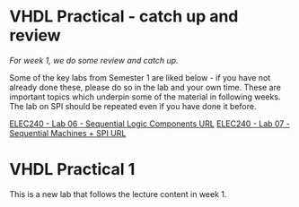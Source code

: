 # VHDL Practical - catch up and review 

*For week 1, we do some review and catch up.*

Some of the key labs from Semester 1 are liked below - if you have not already done these, please do so in the lab and your own time. These are important topics which underpin some of the material in following weeks.  The lab on SPI should be repeated even if you have done it before.

 [ELEC240 - Lab 06 - Sequential Logic Components URL](https://github.com/UniversityOfPlymouth-Electronics/ELEC240/tree/master/FPGA_Labs/06-Sequential_Logic_Components)
 [ELEC240 - Lab 07 - Sequential Machines + SPI URL](https://github.com/UniversityOfPlymouth-Electronics/ELEC240/tree/master/FPGA_Labs/08-CaseStudy-SPI)

# VHDL Practical 1

This is a new lab that follows the lecture content in week 1.
